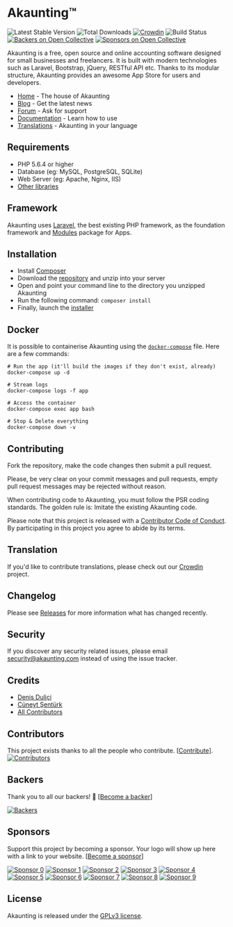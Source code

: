 ﻿# Akaunting™

 ![Latest Stable Version](https://img.shields.io/github/release/akaunting/akaunting.svg) ![Total Downloads](https://img.shields.io/github/downloads/akaunting/akaunting/total.svg) [![Crowdin](https://d322cqt584bo4o.cloudfront.net/akaunting/localized.svg)](https://crowdin.com/project/akaunting) ![Build Status](https://travis-ci.com/akaunting/akaunting.svg) [![Backers on Open Collective](https://opencollective.com/akaunting/backers/badge.svg)](#backers) [![Sponsors on Open Collective](https://opencollective.com/akaunting/sponsors/badge.svg)](#sponsors)

Akaunting is a free, open source and online accounting software designed for small businesses and freelancers. It is built with modern technologies such as Laravel, Bootstrap, jQuery, RESTful API etc. Thanks to its modular structure, Akaunting provides an awesome App Store for users and developers.

* [Home](https://akaunting.com) - The house of Akaunting
* [Blog](https://akaunting.com/blog) - Get the latest news
* [Forum](https://akaunting.com/forum) - Ask for support
* [Documentation](https://akaunting.com/docs) - Learn how to use
* [Translations](https://crowdin.com/project/akaunting) - Akaunting in your language

## Requirements

* PHP 5.6.4 or higher
* Database (eg: MySQL, PostgreSQL, SQLite)
* Web Server (eg: Apache, Nginx, IIS)
* [Other libraries](https://akaunting.com/docs/requirements)

## Framework

Akaunting uses [Laravel](http://laravel.com), the best existing PHP framework, as the foundation framework and [Modules](https://nwidart.com/laravel-modules) package for Apps.

## Installation

  * Install [Composer](https://getcomposer.org/download)
  * Download the [repository](https://github.com/akaunting/akaunting/archive/master.zip) and unzip into your server
  * Open and point your command line to the directory you unzipped Akaunting
  * Run the following command: `composer install`
  * Finally, launch the [installer](https://akaunting.com/docs/installation)

## Docker

It is possible to containerise Akaunting using the [`docker-compose`](docker-compose.yml) file. Here are a few commands:

```
# Run the app (it'll build the images if they don't exist, already)
docker-compose up -d

# Stream logs
docker-compose logs -f app

# Access the container
docker-compose exec app bash

# Stop & Delete everything
docker-compose down -v
```

## Contributing

Fork the repository, make the code changes then submit a pull request.

Please, be very clear on your commit messages and pull requests, empty pull request messages may be rejected without reason.

When contributing code to Akaunting, you must follow the PSR coding standards. The golden rule is: Imitate the existing Akaunting code.

Please note that this project is released with a [Contributor Code of Conduct](https://akaunting.com/conduct). By participating in this project you agree to abide by its terms.

## Translation

If you'd like to contribute translations, please check out our [Crowdin](https://crowdin.com/project/akaunting) project.

## Changelog

Please see [Releases](../../releases) for more information what has changed recently.

## Security

If you discover any security related issues, please email security@akaunting.com instead of using the issue tracker.

## Credits

- [Denis Duliçi](https://github.com/denisdulici)
- [Cüneyt Şentürk](https://github.com/cuneytsenturk)
- [All Contributors](../../contributors)

## Contributors

This project exists thanks to all the people who contribute. [[Contribute](CONTRIBUTING.md)].
[![Contributors](https://opencollective.com/akaunting/contributors.svg?width=890&button=false)](../../contributors)

## Backers

Thank you to all our backers! 🙏 [[Become a backer](https://opencollective.com/akaunting#backer)]

[![Backers](https://opencollective.com/akaunting/backers.svg?width=890)](https://opencollective.com/akaunting#backers)

## Sponsors

Support this project by becoming a sponsor. Your logo will show up here with a link to your website. [[Become a sponsor](https://opencollective.com/akaunting#sponsor)]

[![Sponsor 0](https://opencollective.com/akaunting/sponsor/0/avatar.svg)](https://opencollective.com/akaunting/sponsor/0/website)
[![Sponsor 1](https://opencollective.com/akaunting/sponsor/1/avatar.svg)](https://opencollective.com/akaunting/sponsor/1/website)
[![Sponsor 2](https://opencollective.com/akaunting/sponsor/2/avatar.svg)](https://opencollective.com/akaunting/sponsor/2/website)
[![Sponsor 3](https://opencollective.com/akaunting/sponsor/3/avatar.svg)](https://opencollective.com/akaunting/sponsor/3/website)
[![Sponsor 4](https://opencollective.com/akaunting/sponsor/4/avatar.svg)](https://opencollective.com/akaunting/sponsor/4/website)
[![Sponsor 5](https://opencollective.com/akaunting/sponsor/5/avatar.svg)](https://opencollective.com/akaunting/sponsor/5/website)
[![Sponsor 6](https://opencollective.com/akaunting/sponsor/6/avatar.svg)](https://opencollective.com/akaunting/sponsor/6/website)
[![Sponsor 7](https://opencollective.com/akaunting/sponsor/7/avatar.svg)](https://opencollective.com/akaunting/sponsor/7/website)
[![Sponsor 8](https://opencollective.com/akaunting/sponsor/8/avatar.svg)](https://opencollective.com/akaunting/sponsor/8/website)
[![Sponsor 9](https://opencollective.com/akaunting/sponsor/9/avatar.svg)](https://opencollective.com/akaunting/sponsor/9/website)

## License

Akaunting is released under the [GPLv3 license](LICENSE.txt).

